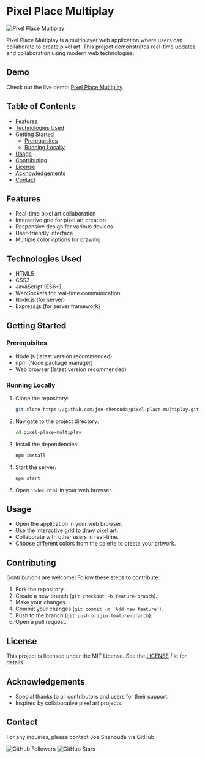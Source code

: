 # Pixel Place Multiplay

![Pixel Place Multiplay](https://i.postimg.cc/DwmXDFB0/Schermafbeelding-2024-07-02-023004.png)

Pixel Place Multiplay is a multiplayer web application where users can collaborate to create pixel art. This project demonstrates real-time updates and collaboration using modern web technologies.

## Demo
Check out the live demo: [Pixel Place Multiplay](https://joe-shenouda.github.io/pixel-place-multiplay/)

## Table of Contents
- [Features](#features)
- [Technologies Used](#technologies-used)
- [Getting Started](#getting-started)
  - [Prerequisites](#prerequisites)
  - [Running Locally](#running-locally)
- [Usage](#usage)
- [Contributing](#contributing)
- [License](#license)
- [Acknowledgements](#acknowledgements)
- [Contact](#contact)

## Features
- Real-time pixel art collaboration
- Interactive grid for pixel art creation
- Responsive design for various devices
- User-friendly interface
- Multiple color options for drawing

## Technologies Used
- HTML5
- CSS3
- JavaScript (ES6+)
- WebSockets for real-time communication
- Node.js (for server)
- Express.js (for server framework)

## Getting Started

### Prerequisites
- Node.js (latest version recommended)
- npm (Node package manager)
- Web browser (latest version recommended)

### Running Locally
1. Clone the repository:
   ```bash
   git clone https://github.com/joe-shenouda/pixel-place-multiplay.git
   ```
2. Navigate to the project directory:
   ```bash
   cd pixel-place-multiplay
   ```
3. Install the dependencies:
   ```bash
   npm install
   ```
4. Start the server:
   ```bash
   npm start
   ```
5. Open `index.html` in your web browser.

## Usage
- Open the application in your web browser.
- Use the interactive grid to draw pixel art.
- Collaborate with other users in real-time.
- Choose different colors from the palette to create your artwork.

## Contributing
Contributions are welcome! Follow these steps to contribute:
1. Fork the repository.
2. Create a new branch (`git checkout -b feature-branch`).
3. Make your changes.
4. Commit your changes (`git commit -m 'Add new feature'`).
5. Push to the branch (`git push origin feature-branch`).
6. Open a pull request.

## License
This project is licensed under the MIT License. See the [LICENSE](LICENSE) file for details.

## Acknowledgements
- Special thanks to all contributors and users for their support.
- Inspired by collaborative pixel art projects.

## Contact
For any inquiries, please contact Joe Shenouda via GitHub.

![GitHub Followers](https://img.shields.io/github/followers/joe-shenouda?style=social) ![GitHub Stars](https://img.shields.io/github/stars/joe-shenouda/pixel-place-multiplay?style=social)
